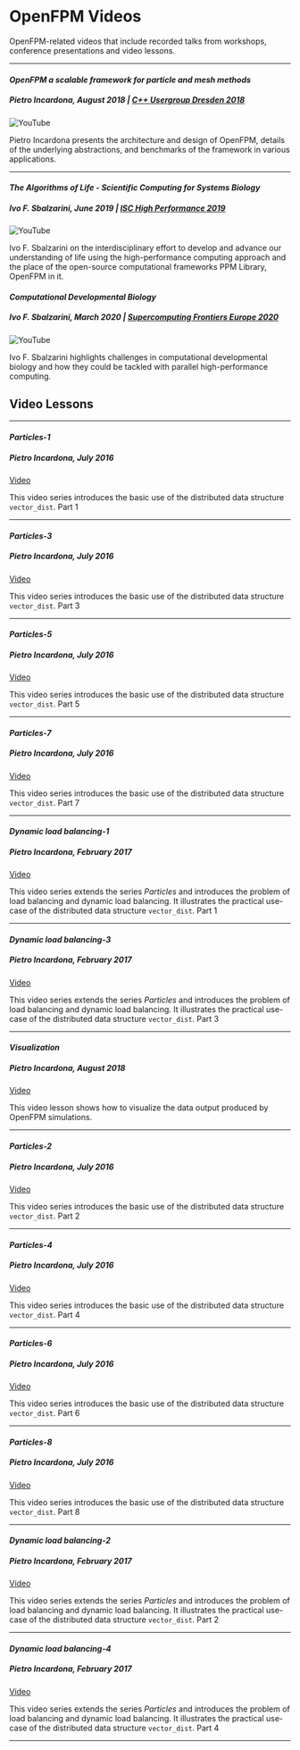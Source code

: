 # OpenFPM Videos

OpenFPM-related videos that include recorded talks from workshops, conference presentations and video lessons.

<div class="col-md-12"  markdown="1">

---

</div><div class="col-md-6"  markdown="1">

#### *OpenFPM a scalable framework for particle and mesh methods*
##### **Pietro Incardona, August 2018** | [C++ Usergroup Dresden 2018](https://cpp-ug-dresden.blogspot.com/2018/07/august-talk-pietro-incardona-openfpm.html)

![YouTube](EfkoEJ-m-kE)

Pietro Incardona presents the architecture and design of OpenFPM, details of the underlying abstractions, and benchmarks of the framework in various applications.

---

#### *The Algorithms of Life - Scientific Computing for Systems Biology*
##### **Ivo F. Sbalzarini, June 2019** | [ISC High Performance 2019](https://www.isc-hpc.com/id-2019.html)

![YouTube](Hkx7uRd0WW8)

Ivo F. Sbalzarini on the interdisciplinary effort to develop and advance our understanding of life using the high-performance computing approach and the place of the open-source computational frameworks PPM Library, OpenFPM in it.

</div><div class="col-md-6"  markdown="1">

#### *Computational Developmental Biology*
##### **Ivo F. Sbalzarini, March 2020** | [Supercomputing Frontiers Europe 2020](https://supercomputingfrontiers.eu/2020/)

![YouTube](tkp8ndtE2lk)

Ivo F. Sbalzarini highlights challenges in computational developmental biology and how they could be tackled with parallel high-performance computing.


</div><div class="col-md-12"  markdown="1">

## Video Lessons

---

</div><div class="col-md-6"  markdown="1">

#### *Particles-1*
##### **Pietro Incardona, July 2016**

[Video](https://openfpm.mpi-cbg.de/upload/video/Lesson1-1.mp4)

This video series introduces the basic use of the distributed data structure `vector_dist`. Part 1

---


#### *Particles-3*
##### **Pietro Incardona, July 2016**

[Video](https://openfpm.mpi-cbg.de/upload/video/Lesson1-3.mp4)

This video series introduces the basic use of the distributed data structure `vector_dist`. Part 3

---


#### *Particles-5*
##### **Pietro Incardona, July 2016**

[Video](https://openfpm.mpi-cbg.de/upload/video/Lesson1-1.mp4)

This video series introduces the basic use of the distributed data structure `vector_dist`. Part 5

---


#### *Particles-7*
##### **Pietro Incardona, July 2016**

[Video](https://openfpm.mpi-cbg.de/upload/video/Lesson1-1.mp4)

This video series introduces the basic use of the distributed data structure `vector_dist`. Part 7

---

#### *Dynamic load balancing-1*
##### **Pietro Incardona, February 2017**

[Video](https://openfpm.mpi-cbg.de/upload/video/dlb-1.mp4)

This video series extends the series _Particles_ and introduces the problem of load balancing and dynamic load balancing. It illustrates the practical  use-case of the distributed data structure `vector_dist`. Part 1

---

#### *Dynamic load balancing-3*
##### **Pietro Incardona, February 2017**

[Video](https://openfpm.mpi-cbg.de/upload/video/dlb-3.mp4)

This video series extends the series _Particles_ and introduces the problem of load balancing and dynamic load balancing. It illustrates the practical  use-case of the distributed data structure `vector_dist`. Part 3

---

#### *Visualization*
##### **Pietro Incardona, August 2018**

[Video](https://openfpm.mpi-cbg.de/upload/video/paraview_use.mp4)

This video lesson shows how to visualize the data output produced by OpenFPM simulations.

---

</div><div class="col-md-6"  markdown="1">

#### *Particles-2*
##### **Pietro Incardona, July 2016**

[Video](https://openfpm.mpi-cbg.de/upload/video/Lesson1-2.mp4)

This video series introduces the basic use of the distributed data structure `vector_dist`. Part 2

---

#### *Particles-4*
##### **Pietro Incardona, July 2016**

[Video](https://openfpm.mpi-cbg.de/upload/video/Lesson1-4.mp4)

This video series introduces the basic use of the distributed data structure `vector_dist`. Part 4

---

#### *Particles-6*
##### **Pietro Incardona, July 2016**

[Video](https://openfpm.mpi-cbg.de/upload/video/Lesson1-6.mp4)

This video series introduces the basic use of the distributed data structure `vector_dist`. Part 6

---

#### *Particles-8*
##### **Pietro Incardona, July 2016**

[Video](https://openfpm.mpi-cbg.de/upload/video/Lesson1-8.mp4)

This video series introduces the basic use of the distributed data structure `vector_dist`. Part 8

---

#### *Dynamic load balancing-2*
##### **Pietro Incardona, February 2017**

[Video](https://openfpm.mpi-cbg.de/upload/video/dlb-2.mp4)

This video series extends the series _Particles_ and introduces the problem of load balancing and dynamic load balancing. It illustrates the practical  use-case of the distributed data structure `vector_dist`. Part 2

---

#### *Dynamic load balancing-4*
##### **Pietro Incardona, February 2017**

[Video](https://openfpm.mpi-cbg.de/upload/video/dlb-4.mp4)

This video series extends the series _Particles_ and introduces the problem of load balancing and dynamic load balancing. It illustrates the practical  use-case of the distributed data structure `vector_dist`. Part 4

---

</div>
